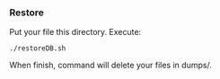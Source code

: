 ### Restore
Put your file this directory. Execute:
```
./restoreDB.sh
```
When finish, command will delete your files in dumps/.